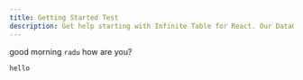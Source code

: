 ```yaml
---
title: Getting Started Test
description: Get help starting with Infinite Table for React. Our DataGrid component helps with sorting, filtering, row/column grouping, pivoting, aggregations ...
---
```


good morning `radu` how are you?

```hello```

<PropLink name="columns" />

<!-- <DPropLink name="DataSourcePropLinkName" /> -->
